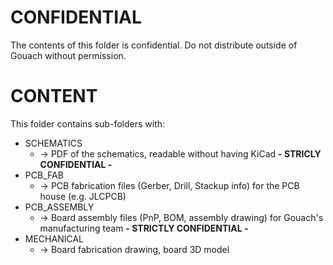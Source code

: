 # CONFIDENTIAL

<p class="callout danger">The contents of this folder is confidential. Do not distribute outside of Gouach without permission.</p>

# CONTENT

This folder contains sub-folders with:
- SCHEMATICS
  - -> PDF of the schematics, readable without having KiCad **- STRICLY CONFIDENTIAL -**
- PCB_FAB
  - -> PCB fabrication files (Gerber, Drill, Stackup info) for the PCB house (e.g. JLCPCB)
- PCB_ASSEMBLY
  - -> Board assembly files (PnP, BOM, assembly drawing) for Gouach's manufacturing team **- STRICTLY CONFIDENTIAL -**
- MECHANICAL
  - -> Board fabrication drawing, board 3D model